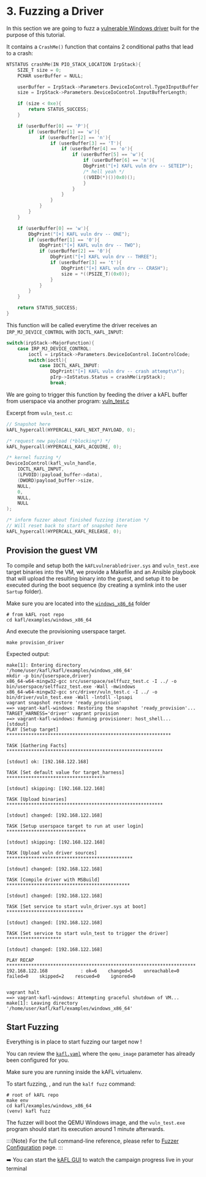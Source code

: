 # 3. Fuzzing a Driver

In this section we are going to fuzz a [vulnerable Windows driver](https://github.com/IntelLabs/kafl.targets/blob/master/windows_x86_64/src/kafl_vulnerable_driver/driver.c) built for the purpose of this tutorial.

It contains a `CrashMe()` function that contains 2 conditional paths that lead to a crash:

~~~C
NTSTATUS crashMe(IN PIO_STACK_LOCATION IrpStack){
    SIZE_T size = 0;
    PCHAR userBuffer = NULL;

    userBuffer = IrpStack->Parameters.DeviceIoControl.Type3InputBuffer;
    size = IrpStack->Parameters.DeviceIoControl.InputBufferLength;

    if (size < 0xe){
        return STATUS_SUCCESS;
    }

    if (userBuffer[0] == 'P'){
        if (userBuffer[1] == 'w'){
            if (userBuffer[2] == 'n'){
                if (userBuffer[3] == 'T'){
                    if (userBuffer[4] == 'o'){
                        if (userBuffer[5] == 'w'){
                            if (userBuffer[6] == 'n'){
                            DbgPrint("[+] KAFL vuln drv -- SETEIP");
                            /* hell yeah */
                            ((VOID(*)())0x0)();
                            }
                        }
                    }
                }
            }
        }
    }

    if (userBuffer[0] == 'w'){
        DbgPrint("[+] KAFL vuln drv -- ONE");
        if (userBuffer[1] == '0'){
            DbgPrint("[+] KAFL vuln drv -- TWO");
            if (userBuffer[2] == '0'){
                DbgPrint("[+] KAFL vuln drv -- THREE");
                if (userBuffer[3] == 't'){
                    DbgPrint("[+] KAFL vuln drv -- CRASH");
                    size = *((PSIZE_T)(0x0));
                }
            }
        }
    }

    return STATUS_SUCCESS;
}
~~~

This function will be called everytime the driver receives an `IRP_MJ_DEVICE_CONTROL` with `IOCTL_KAFL_INPUT`:

~~~C
switch(irpStack->MajorFunction){
    case IRP_MJ_DEVICE_CONTROL:
        ioctl = irpStack->Parameters.DeviceIoControl.IoControlCode;
        switch(ioctl){
            case IOCTL_KAFL_INPUT:
                DbgPrint("[+] KAFL vuln drv -- crash attempt\n");
                pIrp->IoStatus.Status = crashMe(irpStack);
                break;
~~~

We are going to trigger this function by feeding the driver a kAFL buffer from userspace via another program: [vuln_test.c](https://github.com/IntelLabs/kafl.targets/blob/master/windows_x86_64/src/driver/vuln_test.c)

Excerpt from `vuln_test.c`:

~~~c
// Snapshot here
kAFL_hypercall(HYPERCALL_KAFL_NEXT_PAYLOAD, 0);

/* request new payload (*blocking*) */
kAFL_hypercall(HYPERCALL_KAFL_ACQUIRE, 0); 

/* kernel fuzzing */
DeviceIoControl(kafl_vuln_handle,
    IOCTL_KAFL_INPUT,
    (LPVOID)(payload_buffer->data),
    (DWORD)payload_buffer->size,
    NULL,
    0,
    NULL,
    NULL
);

/* inform fuzzer about finished fuzzing iteration */
// Will reset back to start of snapshot here
kAFL_hypercall(HYPERCALL_KAFL_RELEASE, 0);
~~~


## Provision the guest VM

To compile and setup both the  `kAFLvulnerabledriver.sys` and `vuln_test.exe` target binaries into the VM, we provide a Makefile and an Ansible playbook that will upload the resulting binary into the guest, and setup it to be executed during the boot sequence (by creating a symlink into the user `Sartup` folder).

Make sure you are located into the [`windows_x86_64`](https://github.com/IntelLabs/kafl.targets/tree/master/windows_x86_64) folder

~~~shell
# from kAFL root repo
cd kafl/examples/windows_x86_64
~~~

And execute the provisioning userspace target.

~~~shell
make provision_driver
~~~

Expected output:
~~~shell
make[1]: Entering directory '/home/user/kafl/kafl/examples/windows_x86_64'
mkdir -p bin/{userspace,driver}
x86_64-w64-mingw32-gcc src/userspace/selffuzz_test.c -I ../ -o bin/userspace/selffuzz_test.exe -Wall -mwindows
x86_64-w64-mingw32-gcc src/driver/vuln_test.c -I ../ -o bin/driver/vuln_test.exe -Wall -lntdll -lpsapi
vagrant snapshot restore 'ready_provision'
==> vagrant-kafl-windows: Restoring the snapshot 'ready_provision'...
TARGET_HARNESS='driver' vagrant provision
==> vagrant-kafl-windows: Running provisioner: host_shell...
[stdout]
PLAY [Setup target] ************************************************************

TASK [Gathering Facts] *********************************************************

[stdout] ok: [192.168.122.168]

TASK [Set default value for target_harness] ************************************

[stdout] skipping: [192.168.122.168]

TASK [Upload binaries] *********************************************************

[stdout] changed: [192.168.122.168]

TASK [Setup userspace target to run at user login] *****************************

[stdout] skipping: [192.168.122.168]

TASK [Upload vuln driver sources] **********************************************

[stdout] changed: [192.168.122.168]

TASK [Compile driver with MSBuild] *********************************************

[stdout] changed: [192.168.122.168]

TASK [Set service to start vuln_driver.sys at boot] ****************************

[stdout] changed: [192.168.122.168]

TASK [Set service to start vuln_test to trigger the driver] ********************

[stdout] changed: [192.168.122.168]

PLAY RECAP *********************************************************************
192.168.122.168            : ok=6    changed=5    unreachable=0    failed=0    skipped=2    rescued=0    ignored=0


vagrant halt
==> vagrant-kafl-windows: Attempting graceful shutdown of VM...
make[1]: Leaving directory '/home/user/kafl/kafl/examples/windows_x86_64'
~~~

## Start Fuzzing

Everything is in place to start fuzzing our target now !

You can review the [`kafl.yaml`](https://github.com/IntelLabs/kafl.targets/blob/master/windows_x86_64/kafl.yaml) where the `qemu_image` parameter has already been configured for you.

Make sure you are running inside the kAFL virtualenv.

To start fuzzing, , and run the `kalf fuzz` command:

~~~shell
# root of kAFL repo
make env
cd kafl/examples/windows_x86_64
(venv) kafl fuzz
~~~

The fuzzer will boot the QEMU Windows image, and the `vuln_test.exe` program should start its execution around 1 minute afterwards.

:::{Note}
For the full command-line reference, please refer to [Fuzzer Configuration](../../reference/fuzzer_configuration.md) page.
:::

➡️ You can start the [kAFL GUI](../../reference/user_interface.md) to watch the campaign progress live in your terminal
